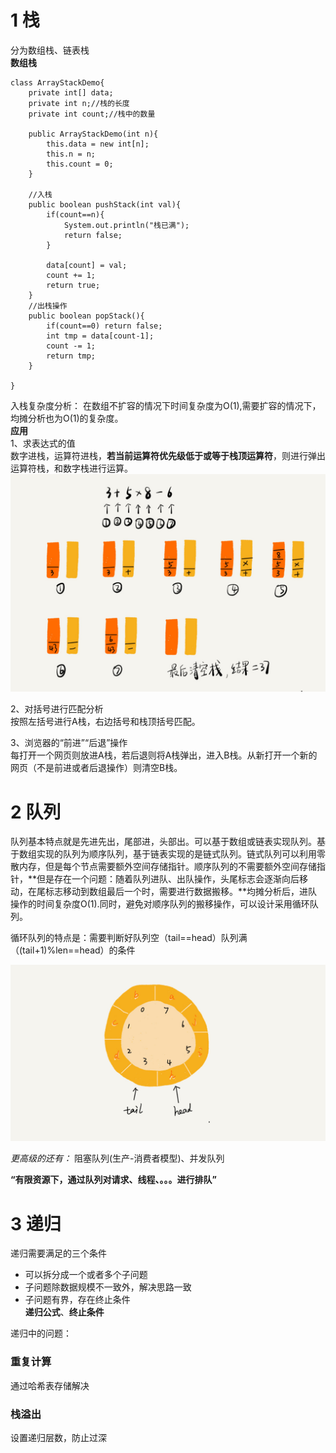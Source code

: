 # 1 栈
分为数组栈、链表栈  
**数组栈**
```
class ArrayStackDemo{
    private int[] data;
    private int n;//栈的长度
    private int count;//栈中的数量

    public ArrayStackDemo(int n){
        this.data = new int[n];
        this.n = n;
        this.count = 0;
    }

    //入栈
    public boolean pushStack(int val){
        if(count==n){
            System.out.println("栈已满");
            return false;
        }

        data[count] = val;
        count += 1;
        return true;        
    }
    //出栈操作
    public boolean popStack(){
        if(count==0) return false;
        int tmp = data[count-1];
        count -= 1;
        return tmp;
    }

}
```
入栈复杂度分析：
在数组不扩容的情况下时间复杂度为O(1),需要扩容的情况下，均摊分析也为O(1)的复杂度。  
**应用**  
1、求表达式的值  
数字进栈，运算符进栈，**若当前运算符优先级低于或等于栈顶运算符**，则进行弹出运算符栈，和数字栈进行运算。
![表达式](./栈表达式.jpg)

2、对括号进行匹配分析  
按照左括号进行A栈，右边括号和栈顶括号匹配。

3、浏览器的“前进”“后退”操作  
每打开一个网页则放进A栈，若后退则将A栈弹出，进入B栈。从新打开一个新的网页（不是前进或者后退操作）则清空B栈。


# 2 队列

队列基本特点就是先进先出，尾部进，头部出。可以基于数组或链表实现队列。基于数组实现的队列为顺序队列，基于链表实现的是链式队列。链式队列可以利用零散内存，但是每个节点需要额外空间存储指针。顺序队列的不需要额外空间存储指针，**但是存在一个问题：随着队列进队、出队操作，头尾标志会逐渐向后移动，在尾标志移动到数组最后一个时，需要进行数据搬移。**均摊分析后，进队操作的时间复杂度O(1).同时，避免对顺序队列的搬移操作，可以设计采用循环队列。  

循环队列的特点是：需要判断好队列空（tail==head）队列满（(tail+1)%len==head）的条件  

![循环队列](./循环队列.jpg)

*更高级的还有：* 阻塞队列(生产-消费者模型)、并发队列

**“有限资源下，通过队列对请求、线程、。。。进行排队”**

# 3 递归

递归需要满足的三个条件  
+ 可以拆分成一个或者多个子问题
+ 子问题除数据规模不一致外，解决思路一致
+ 子问题有界，存在终止条件  
**递归公式**、**终止条件**

递归中的问题：
### 重复计算
通过哈希表存储解决
### 栈溢出
设置递归层数，防止过深






